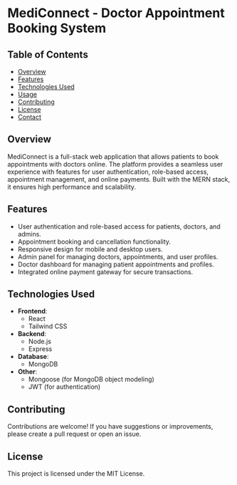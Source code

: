 # MediConnect - Doctor Appointment Booking System

## Table of Contents
- [Overview](#overview)
- [Features](#features)
- [Technologies Used](#technologies-used)
- [Usage](#usage)
- [Contributing](#contributing)
- [License](#license)
- [Contact](#contact)

## Overview
MediConnect is a full-stack web application that allows patients to book appointments with doctors online. The platform provides a seamless user experience with features for user authentication, role-based access, appointment management, and online payments. Built with the MERN stack, it ensures high performance and scalability.

## Features
- User authentication and role-based access for patients, doctors, and admins.
- Appointment booking and cancellation functionality.
- Responsive design for mobile and desktop users.
- Admin panel for managing doctors, appointments, and user profiles.
- Doctor dashboard for managing patient appointments and profiles.
- Integrated online payment gateway for secure transactions.

## Technologies Used
- **Frontend**: 
  - React
  - Tailwind CSS
- **Backend**: 
  - Node.js
  - Express
- **Database**: 
  - MongoDB
- **Other**: 
  - Mongoose (for MongoDB object modeling)
  - JWT (for authentication)

## Contributing
Contributions are welcome! If you have suggestions or improvements, please create a pull request or open an issue.

## License
This project is licensed under the MIT License.